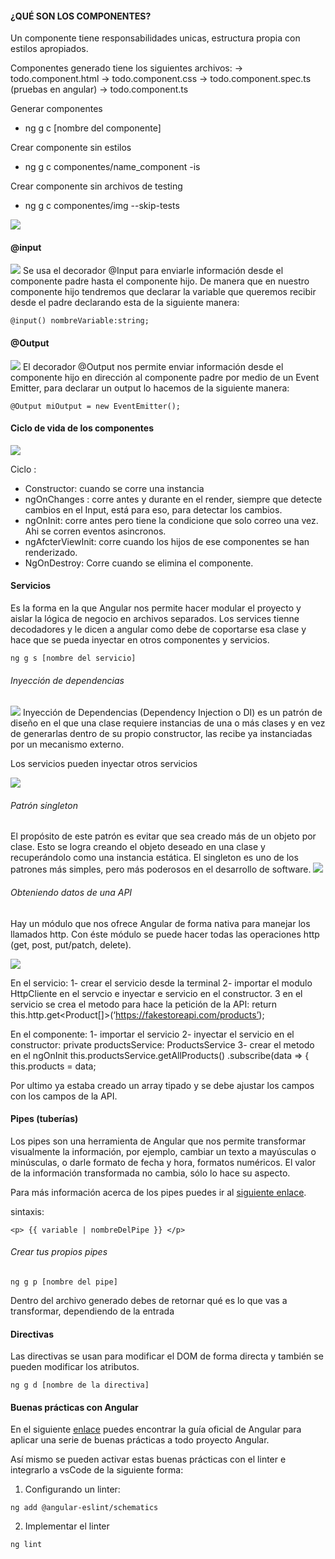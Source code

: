 #### ¿QUÉ SON LOS COMPONENTES?

Un componente tiene responsabilidades unicas, estructura propia con estilos apropiados.

Componentes generado tiene los siguientes archivos:
-> todo.component.html
-> todo.component.css
-> todo.component.spec.ts (pruebas en angular)
-> todo.component.ts

Generar componentes
- ng g c [nombre del componente]

Crear componente sin estilos
- ng g c componentes/name_component -is

Crear componente sin archivos de testing
- ng g c componentes/img --skip-tests

![](./images/components.png)

#### @input
![](./images/input.png)
Se usa el decorador @Input para enviarle información desde el componente padre hasta el componente hijo. De manera que en nuestro componente hijo tendremos que declarar la variable que queremos recibir desde el padre declarando esta de la siguiente manera:
```
@input() nombreVariable:string;
```

#### @Output
![](images/output.png)
El decorador @Output nos permite enviar información desde el componente hijo en dirección al componente padre por medio de un Event Emitter, para declarar un output lo hacemos de la siguiente manera:
```
@Output miOutput = new EventEmitter();
```

#### Ciclo de vida de los componentes
![](images/lifeCycle.png)

Ciclo :

- Constructor: cuando se corre una instancia
- ngOnChanges : corre antes y durante en el render, siempre que detecte cambios en el Input, está para eso, para detectar los cambios.
- ngOnInit: corre antes pero tiene la condicione que solo correo una vez. Ahi se corren eventos asincronos.
- ngAfcterViewInit: corre cuando los hijos de ese componentes se han renderizado.
- NgOnDestroy: Corre cuando se elimina el componente.

#### Servicios
Es la forma en la que Angular nos permite hacer modular el proyecto y aislar la lógica de negocio en archivos separados.
Los services tienne decodadores y le dicen a angular como debe de coportarse esa clase y hace que se pueda inyectar en otros componentes y servicios.
```
ng g s [nombre del servicio] 
```
  
###### Inyección de dependencias

![](images/injectionPattern.png)
Inyección de Dependencias (Dependency Injection o DI) es un patrón de diseño en el que una clase requiere instancias de una o más clases y en vez de generarlas dentro de su propio constructor, las recibe ya instanciadas por un mecanismo externo.

Los servicios pueden inyectar otros servicios

![](images/injection2.png)



###### Patrón singleton
El propósito de este patrón es evitar que sea creado más de un objeto por clase. Esto se logra creando el objeto deseado en una clase y recuperándolo como una instancia estática. El singleton es uno de los patrones más simples, pero más poderosos en el desarrollo de software.
![](images/singletonPattern.png)



###### Obteniendo datos de una API
Hay un módulo que nos ofrece Angular de forma nativa para manejar los llamados http. Con éste módulo se puede hacer todas las operaciones http (get, post, put/patch, delete).

![](images/http.png)

En el servicio:
1- crear el servicio desde la terminal
2- importar el modulo HttpCliente en el servcio e inyectar e servicio en el constructor.
3 en el servicio se crea el metodo para hace la petición de la API:
return this.http.get<Product[]>(‘https://fakestoreapi.com/products’);

En el componente:
1- importar el servicio
2- inyectar el servicio en el constructor: private productsService: ProductsService
3- crear el metodo en el ngOnInit
this.productsService.getAllProducts()
.subscribe(data => {
this.products = data;

Por ultimo ya estaba creado un array tipado y se debe ajustar los campos con los campos de la API.


#### Pipes (tuberías)
Los pipes son una herramienta de Angular que nos permite transformar visualmente la información, por ejemplo, cambiar un texto a mayúsculas o minúsculas, o darle formato de fecha y hora, formatos numéricos. El valor de la información transformada no cambia, sólo lo hace su aspecto.

Para más información acerca de los pipes puedes ir al [siguiente enlace](https://aristotekean.medium.com/tipos-de-pipes-en-angular-d736079491b1).

sintaxis:
```
<p> {{ variable | nombreDelPipe }} </p>
```

###### Crear tus propios pipes
```
ng g p [nombre del pipe]
```
Dentro del archivo generado debes de retornar qué es lo que vas a transformar, dependiendo de la entrada


#### Directivas
Las directivas se usan para modificar el DOM de forma directa y también se pueden modificar los atributos.

```
ng g d [nombre de la directiva]
```

#### Buenas prácticas con Angular
En el siguiente [enlace](https://angular.io/guide/styleguide#naming) puedes encontrar la guía oficial de Angular para aplicar una serie de buenas prácticas a todo proyecto Angular.

Así mismo se pueden activar estas buenas prácticas con el linter e integrarlo a vsCode de la siguiente forma:
1. Configurando un linter:
```
ng add @angular-eslint/schematics
```
2. Implementar el linter
```
ng lint
```
